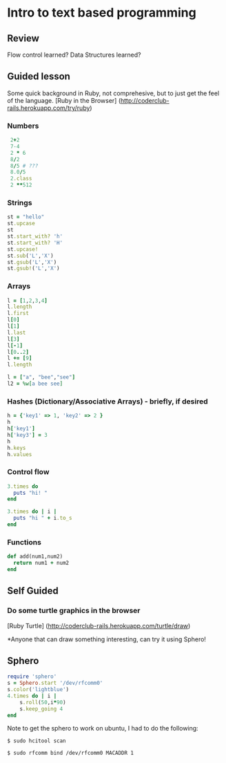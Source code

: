 # Intro to text based programming

## Review
Flow control learned?
Data Structures learned?

## Guided lesson
Some quick background in Ruby, not comprehesive, but to just get the feel of the language. 
[Ruby in the Browser] (http://coderclub-rails.herokuapp.com/try/ruby)

### Numbers
```ruby
 2+2
 7-4
 2 * 6
 8/2
 8/5 # ???
 8.0/5
 2.class
 2 **512

```
### Strings
```ruby
st = "hello"
st.upcase
st
st.start_with? 'h'
st.start_with? 'H'
st.upcase!
st.sub('L','X')
st.gsub('L','X')
st.gsub!('L','X')

```
### Arrays
```ruby
l = [1,2,3,4]
l.length
l.first
l[0]
l[1]
l.last
l[3]
l[-1]
l[0..2]
l += [9]
l.length

l = ["a", "bee","see"]
l2 = %w[a bee see]
```

### Hashes (Dictionary/Associative Arrays) - briefly, if desired
```ruby
h = {'key1' => 1, 'key2' => 2 }
h
h['key1']
h['key3'] = 3
h
h.keys
h.values
```

### Control flow
```ruby
3.times do 
  puts "hi! "
end
```

```ruby
3.times do | i |
  puts "hi " + i.to_s
end
```

### Functions
```ruby
def add(num1,num2)
  return num1 + num2
end

```

## Self Guided
### Do some turtle graphics in the browser
[Ruby Turtle] (http://coderclub-rails.herokuapp.com/turtle/draw) 

*Anyone that can draw something interesting, can try it using Sphero!

## Sphero 

```ruby
require 'sphero'
s = Sphero.start '/dev/rfcomm0'
s.color('lightblue')
4.times do | i |
    s.roll(50,i*90)
    s.keep_going 4
end
```

Note to get the sphero to work on ubuntu, I had to do the following:

```
$ sudo hcitool scan

$ sudo rfcomm bind /dev/rfcomm0 MACADDR 1

```



